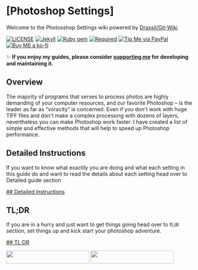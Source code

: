 # [Photoshop Settings]

Welcome to the Photosshop Settings wiki powered by [Drassil/Git-Wiki](https://github.com/Drassil/git-wiki)

[![LICENSE](https://img.shields.io/badge/license-MIT-lightgrey.svg?style=flat-square)](https://raw.githubusercontent.com/mmistakes/so-simple-theme/master/LICENSE)
[![Jekyll](https://img.shields.io/badge/jekyll-%3E%3D%203.6-blue.svg?style=flat-square)](https://jekyllrb.com/)
[![Ruby gem](https://img.shields.io/gem/v/jekyll-theme-so-simple.svg?style=flat-square)](https://rubygems.org/gems/jekyll-theme-so-simple)
[![Required](https://img.shields.io/badge/required-Photoshop%20CC%202020-blue.svg?style=flat-square&logo=adobe)](https://www.adobe.com/products/photoshop.html)
[![Tip Me via PayPal](https://img.shields.io/badge/PayPal-.me-green.svg?style=flat-square&logo=paypal)](https://www.paypal.me/akshathazare)
[![Buy ME a ko-fi](https://img.shields.io/badge/Buy%20me%20a%20%20-ko--fi-red.svg?style=flat-square&logo=ko-fi)](https://ko-fi.com/messymango)

:sparkles: **If you enjoy my guides, please consider [supporting me](https://www.paypal.me/akshathazare) for developing and maintaining it.**

## Overview

The majority of programs that serves to process photos are highly demanding of your computer resources, and our favorite Photoshop – is the leader as far as “voracity” is concerned. Even if you don't work with huge TIFF files and don't make a complex processing with dozens of layers, nevertheless you can make Photoshop work faster. I have created a list of simple and effective methods that will help to speed up Photoshop performance.


## Detailed Instructions  

If you want to know what exactily you are doing and what each setting in this guide do and want to read the details about each setting head over to Detailed guide section 

[## Detailed Instructions](#)


## TL;DR

If you are in a hurry and just want to get things going head over to tl;dr section, set things up and kick start your photoshop adventure.

[## TL;DR](#)



<a href="https://www.paypal.me/akshathazare"><img src="https://github.com/PhotoshopSettings/PhotoshopSettings.github.io/blob/master/.github/images/support_paypal.svg+xml" height="35" width="223" ></a>
<a href="https://ko-fi.com/messymango"><img src="https://github.com/PhotoshopSettings/PhotoshopSettings.github.io/blob/master/.github/images/support_ko-fi.svg+xml" height="35" width="223" ></a>
